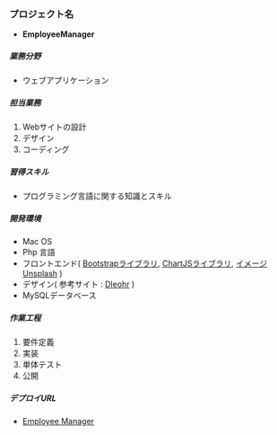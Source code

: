 ### プロジェクト名
- **EmployeeManager**
##### 業務分野
- ウェブアプリケーション
##### 担当業務
1. Webサイトの設計
2. デザイン
3. コーディング
##### 習得スキル
- プログラミング言語に関する知識とスキル
##### 開発環境
- Mac OS
- Php 言語
- フロントエンド( [Bootstrapライブラリ](https://getbootstrap.com/), [ChartJSライブラリ](https://www.chartjs.org/), [イメージ Unsplash](https://unsplash.com) )
- デザイン( 参考サイト : [Dleohr](https://dleohr.dreamguystech.com/template-1/dleohr-vertical/index.html) )
- MySQLデータベース
##### 作業工程
1. 要件定義
2. 実装
3. 単体テスト
4. 公開
##### デプロイURL
- [Employee Manager](https://jecemployeemanager.000webhostapp.com/login.php)
